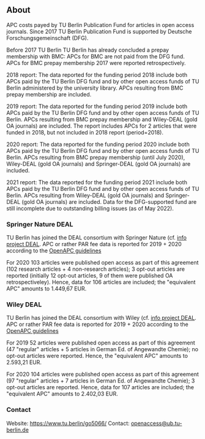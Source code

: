 ## About

APC costs payed by TU Berlin Publication Fund for articles in open access journals. Since 2017 TU Berlin Publication Fund is supported by Deutsche Forschungsgemeinschaft (DFG). 

Before 2017 TU Berlin  TU Berlin has already concluded a prepay membership with BMC: APCs for BMC are not paid from the DFG fund. APCs for BMC prepay membership 2017 were reported retrospectively.

2018 report: The data reported for the funding period 2018 include both APCs paid by the TU Berlin DFG fund and by other open access funds of TU Berlin administered by the university library. APCs resulting from BMC prepay membership are included. 

2019 report: The data reported for the funding period 2019 include both APCs paid by the TU Berlin DFG fund and by other open access funds of TU Berlin. APCs resulting from BMC prepay membership and Wiley-DEAL (gold OA journals) are included. The report includes APCs for 2 articles that were funded in 2018, but not included in 2018 report (period=2018).

2020 report: The data reported for the funding period 2020 include both APCs paid by the TU Berlin DFG fund and by other open access funds of TU Berlin. APCs resulting from BMC prepay membership (until July 2020), Wiley-DEAL (gold OA journals) and Springer-DEAL (gold OA journals) are included.

2021 report: The data reported for the funding period 2021 include both APCs paid by the TU Berlin DFG fund and by other open access funds of TU Berlin. APCs resulting from Wiley-DEAL (gold OA journals) and Springer-DEAL (gold OA journals) are included. Data for the DFG-supported fund are still incomplete due to outstanding billing issues (as of May 2022).

### Springer Nature DEAL

TU Berlin has joined the DEAL consortium with Springer Nature (cf. [info project DEAL](https://www.projekt-deal.de/springer-nature-contract/). APC or rather PAR fee data is reported for 2019 + 2020 according to the [OpenAPC guidelines](https://github.com/OpenAPC/openapc-de/wiki/Handreichung-Dateneingabe-Transformationsvertr%C3%A4ge-%28DEAL-Wiley-und--Springer-Nature%29-ab-Berichtsjahr-2020)

For 2020 103 articles were published open access as part of this agreement (102 research articles + 4 non-research articles); 3 opt-out articles are reported (initially 12 opt-out articles, 9 of them were published OA retrospectiveley). Hence, data for 106 articles are included; the "equivalent APC" amounts to 1.449,67 EUR.


### Wiley DEAL

TU Berlin has joined the DEAL consortium with Wiley (cf. [info project DEAL](https://www.projekt-deal.de/wiley-contract/). APC or rather PAR fee data is reported for 2019 + 2020 according to the [OpenAPC guidelines](https://github.com/OpenAPC/openapc-de/wiki/Handreichung-Dateneingabe-Transformationsvertr%C3%A4ge-%28DEAL-Wiley-und--Springer-Nature%29-ab-Berichtsjahr-2020)

For 2019 52 articles were published open access as part of this agreement (47 "regular" articles + 5 articles in German Ed. of Angewandte Chemie); no opt-out articles were reported. Hence, the "equivalent APC" amounts to 2.593,21 EUR.

For 2020 104 articles were published open access as part of this agreement (97 "regular" articles + 7 articles in German Ed. of Angewandte Chemie); 3 opt-out articles are reported. Hence, data for 107 articles are included; the "equivalent APC" amounts to 2.402,03 EUR.

### Contact

Website: https://www.tu.berlin/go5066/
Contact: openaccess@ub.tu-berlin.de
